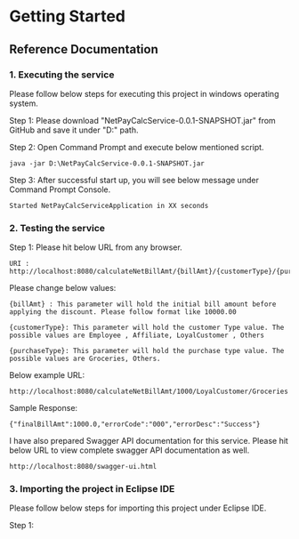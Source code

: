# Getting Started

## Reference Documentation

### 1. Executing the service

Please follow below steps for executing this project in windows operating system.

Step 1: Please download "NetPayCalcService-0.0.1-SNAPSHOT.jar" from GitHub and save it under "D:\" path.

Step 2: Open Command Prompt and execute below mentioned script.

	java -jar D:\NetPayCalcService-0.0.1-SNAPSHOT.jar

Step 3: After successful start up, you will see below message under Command Prompt Console.

	Started NetPayCalcServiceApplication in XX seconds

### 2. Testing the service

Step 1: Please hit below URL from any browser.

	URI : http://localhost:8080/calculateNetBillAmt/{billAmt}/{customerType}/{purchaseType}
	
Please change below values: 
	
	{billAmt} : This parameter will hold the initial bill amount before applying the discount. Please follow format like 10000.00
	
	{customerType}: This parameter will hold the customer Type value. The possible values are Employee , Affiliate, LoyalCustomer , Others
	
	{purchaseType}: This parameter will hold the purchase type value. The possible values are Groceries, Others.
	
Below example URL:
	
	http://localhost:8080/calculateNetBillAmt/1000/LoyalCustomer/Groceries
	
Sample Response:

	{"finalBillAmt":1000.0,"errorCode":"000","errorDesc":"Success"}
			
I have also prepared Swagger API documentation for this service. Please hit below URL to view complete swagger API documentation as well.
	
	http://localhost:8080/swagger-ui.html
	
### 3. Importing the project in Eclipse IDE

Please follow below steps for importing this project under Eclipse IDE.

Step 1: 


